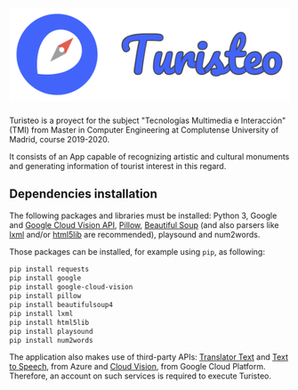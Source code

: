 <!-- # Turisteo -->
![turisteo logo](img/full_turisteo.png)   
===
Turisteo is a proyect for the subject "Tecnologías Multimedia e Interacción" (TMI) from Master in Computer Engineering at Complutense University of Madrid, course 2019-2020.

It consists of an App capable of recognizing artistic and cultural monuments and generating information of tourist interest in this regard.

## Dependencies installation

The following packages and libraries must be installed: Python 3, Google and [Google Cloud Vision API](https://cloud.google.com/vision/docs), [Pillow](https://pillow.readthedocs.io/en/stable/), [Beautiful Soup](https://www.crummy.com/software/BeautifulSoup/bs4/doc/) (and also parsers like [lxml](https://lxml.de/) and/or [html5lib](https://github.com/html5lib/) are recommended), playsound and num2words.

Those packages can be installed, for example using `pip`, as following:

```shell
pip install requests   
pip install google  
pip install google-cloud-vision  
pip install pillow  
pip install beautifulsoup4   
pip install lxml   
pip install html5lib
pip install playsound
pip install num2words
```
The application also makes use of third-party APIs: 
[Translator Text](https://azure.microsoft.com/en-us/services/cognitive-services/translator-text-api/) and [Text to Speech](https://azure.microsoft.com/en-us/services/cognitive-services/text-to-speech/), from Azure and [Cloud Vision](https://cloud.google.com/vision/docs), from Google Cloud Platform. Therefore, an account on such services is required to execute Turisteo.

